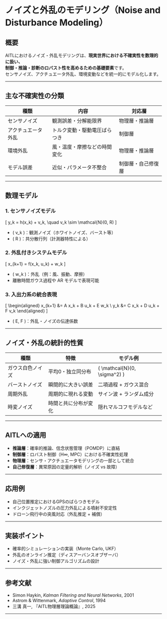 
# ノイズと外乱のモデリング（Noise and Disturbance Modeling）

## 概要

AITLにおけるノイズ・外乱モデリングは、**現実世界における不確実性を数理的に扱い、  
制御・推論・診断のロバスト性を高めるための基礎要素**です。  
センサノイズ、アクチュエータ外乱、環境変動などを統一的にモデル化します。

---

## 主な不確実性の分類

| 種類 | 内容 | 対応層 |
|------|------|--------|
| センサノイズ | 観測誤差・分解能限界 | 物理層・推論層 |
| アクチュエータ外乱 | トルク変動・駆動電圧ばらつき | 制御層 |
| 環境外乱 | 風・温度・摩擦などの時間変化 | 物理層・推論層 |
| モデル誤差 | 近似・パラメータ不整合 | 制御層・自己修復層 |

---

## 数理モデル

### 1. センサノイズモデル

\[
y_k = h(x_k) + v_k, \quad v_k \sim \mathcal{N}(0, R)
\]

- \( v_k \)：観測ノイズ（ホワイトノイズ、バースト等）  
- \( R \)：共分散行列（計測器特性による）

### 2. 外乱付きシステムモデル

\[
x_{k+1} = f(x_k, u_k) + w_k
\]

- \( w_k \)：外乱（例：風、振動、摩擦）  
- 離散時間ガウス過程や AR モデルで表現可能

### 3. 入出力系の統合表現

\[
\begin{aligned}
x_{k+1} &= A x_k + B u_k + E w_k \\
y_k &= C x_k + D u_k + F v_k
\end{aligned}
\]

- \( E, F \)：外乱・ノイズの伝達係数

---

## ノイズ・外乱の統計的性質

| 種類 | 特徴 | モデル例 |
|------|------|----------|
| ガウス白色ノイズ | 平均0・独立同分布 | \( \mathcal{N}(0, \sigma^2) \) |
| バーストノイズ | 瞬間的に大きい誤差 | 二項過程 + ガウス混合 |
| 周期外乱 | 周期的に現れる変動 | サイン波 + ランダム成分 |
| 時変ノイズ | 時間と共に分布が変化 | 隠れマルコフモデルなど |

---

## AITLへの適用

- **推論層**：確率的推論、信念状態管理（POMDP）に直結  
- **制御層**：ロバスト制御（H∞, MPC）における不確実性処理  
- **物理層**：センサ・アクチュエータモデリングの一部として統合  
- **自己修復層**：異常原因の定量的解析（ノイズ vs 故障）

---

## 応用例

- 自己位置推定におけるGPSのばらつきモデル  
- インクジェットノズルの圧力外乱による噴射不安定性  
- ドローン飛行中の突風対応（外乱推定 + 補償）

---

## 実装ポイント

- 確率的シミュレーションの実装（Monte Carlo, UKF）  
- 外乱のオンライン推定（ディスアーバンスオブザーバ）  
- ノイズ・外乱に強い制御アルゴリズムの設計

---

## 参考文献

- Simon Haykin, *Kalman Filtering and Neural Networks*, 2001  
- Astrom & Wittenmark, *Adaptive Control*, 1994  
- 三溝 真一, 『AITL物理層理論概論』, 2025

---

